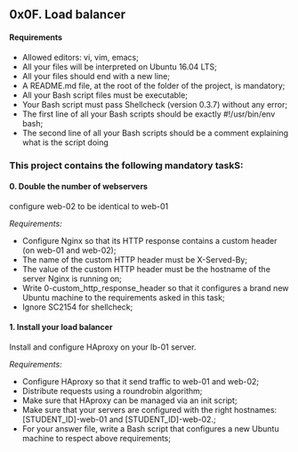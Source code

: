 ## 0x0F. Load balancer


#### Requirements
- Allowed editors: vi, vim, emacs;
- All your files will be interpreted on Ubuntu 16.04 LTS;
- All your files should end with a new line;
- A README.md file, at the root of the folder of the project, is mandatory;
- All your Bash script files must be executable;
- Your Bash script must pass Shellcheck (version 0.3.7) without any error;
- The first line of all your Bash scripts should be exactly #!/usr/bin/env bash;
- The second line of all your Bash scripts should be a comment explaining what is the script doing



### This project contains the following mandatory taskS:

#### 0. Double the number of webservers
configure web-02 to be identical to web-01

<i>Requirements:</i>
- Configure Nginx so that its HTTP response contains a custom header (on web-01 and web-02);
- The name of the custom HTTP header must be X-Served-By;
- The value of the custom HTTP header must be the hostname of the server Nginx is running on;
- Write 0-custom_http_response_header so that it configures a brand new Ubuntu machine to the requirements asked in this task;
- Ignore SC2154 for shellcheck;


#### 1. Install your load balancer
Install and configure HAproxy on your lb-01 server.

<i>Requirements:</i>
- Configure HAproxy so that it send traffic to web-01 and web-02;
- Distribute requests using a roundrobin algorithm;
- Make sure that HAproxy can be managed via an init script;
- Make sure that your servers are configured with the right hostnames: [STUDENT_ID]-web-01 and [STUDENT_ID]-web-02.;
- For your answer file, write a Bash script that configures a new Ubuntu machine to respect above requirements;
